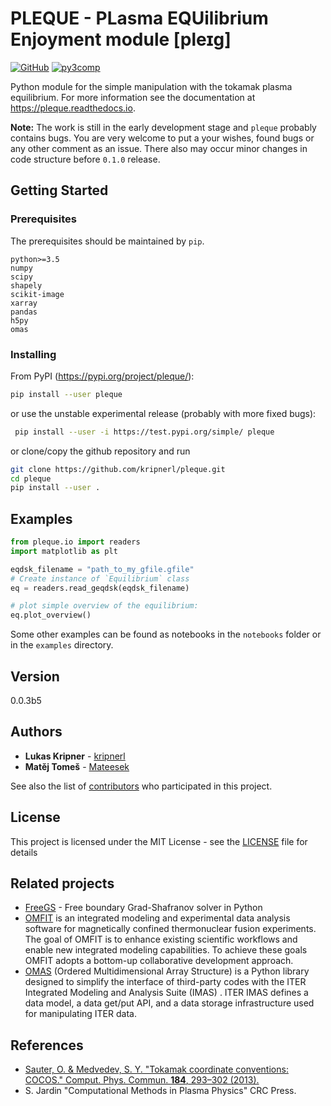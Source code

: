 # PLEQUE - **PL**asma **EQU**ilibrium **E**njoyment module \[pleɪɡ\]
[![GitHub](https://img.shields.io/github/license/mashape/apistatus.svg)](https://img.shields.io/github/license/mashape/apistatus.svg)
[![py3comp](https://img.shields.io/badge/py3-compatible-brightgreen.svg)](https://img.shields.io/badge/py3-compatible-brightgreen.svg)

Python module for the simple manipulation with the tokamak plasma equilibrium.
For more information see the documentation at https://pleque.readthedocs.io.

**Note:** The work is still in the early development stage and `pleque` probably contains bugs. You are very welcome to
put a your wishes, found bugs or any other comment as an issue. There also may occur minor changes in code structure 
before `0.1.0` release. 

## Getting Started

### Prerequisites

The prerequisites should be maintained by `pip`.  

```
python>=3.5
numpy
scipy
shapely
scikit-image
xarray
pandas
h5py
omas
```

### Installing

From PyPI (https://pypi.org/project/pleque/):
```bash
pip install --user pleque
```

or use the unstable experimental release (probably with more fixed bugs):
```bash
 pip install --user -i https://test.pypi.org/simple/ pleque
```

or clone/copy the github repository and run

```bash
git clone https://github.com/kripnerl/pleque.git
cd pleque
pip install --user .
```


## Examples

```python
from pleque.io import readers
import matplotlib as plt

eqdsk_filename = "path_to_my_gfile.gfile"
# Create instance of `Equilibrium` class
eq = readers.read_geqdsk(eqdsk_filename)

# plot simple overview of the equilibrium:
eq.plot_overview()
```

Some other examples can be found as notebooks in the `notebooks` folder or in
the `examples` directory. 

## Version

0.0.3b5

## Authors

* **Lukas Kripner** - [kripnerl](https://github.com/kripnerl)
* **Matěj Tomeš** - [Mateesek](https://github.com/MatejTomes)

See also the list of [contributors](https://github.com/kripnerl/pleque/graphs/contributors) who participated in this project.

## License

This project is licensed under the MIT License - see the [LICENSE](LICENSE) file for details

## Related projects

* [FreeGS](https://github.com/bendudson/freegs) - Free boundary Grad-Shafranov solver in Python
* [OMFIT](https://gafusion.github.io/OMFIT-source/) is an integrated modeling and experimental data analysis software for magnetically confined thermonuclear fusion experiments. The goal of OMFIT is to enhance existing scientific workflows and enable new integrated modeling capabilities. To achieve these goals OMFIT adopts a bottom-up collaborative development approach.
* [OMAS](https://gafusion.github.io/omas/) (Ordered Multidimensional Array Structure) is a Python library designed to simplify the interface of third-party codes with the ITER Integrated Modeling and Analysis Suite (IMAS) . ITER IMAS defines a data model, a data get/put API, and a data storage infrastructure used for manipulating ITER data.

## References
* [Sauter, O. & Medvedev, S. Y. "Tokamak coordinate conventions: COCOS." Comput. Phys. Commun. **184**, 293–302 (2013).](https://www.sciencedirect.com/science/article/pii/S0010465512002962)
* S. Jardin "Computational Methods in Plasma Physics" CRC Press.

